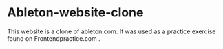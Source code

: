 # Ableton-website-clone
This website is a clone of ableton.com. It was used as a practice exercise found on Frontendpractice.com .
